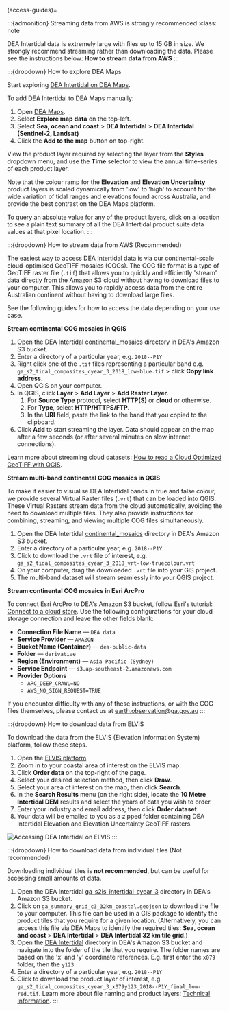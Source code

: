 (access-guides)=

:::{admonition} Streaming data from AWS is strongly recommended
:class: note

DEA Intertidal data is extremely large with files up to 15 GB in size. We strongly recommend streaming rather than downloading the data. Please see the instructions below: **How to stream data from AWS**
:::

:::{dropdown} How to explore DEA Maps

Start exploring [DEA Intertidal on DEA Maps](https://maps.dea.ga.gov.au/story/DEAIntertidal).

To add DEA Intertidal to DEA Maps manually:

1. Open [DEA Maps](https://maps.dea.ga.gov.au/).
1. Select **Explore map data** on the top-left.
1. Select **Sea, ocean and coast** &gt; **DEA Intertidal** &gt; **DEA Intertidal (Sentinel-2, Landsat)**
1. Click the **Add to the map** button on top-right.

View the product layer required by selecting the layer from the **Styles** dropdown menu, and use the **Time** selector to view the annual time-series of each product layer.

Note that the colour ramp for the **Elevation** and **Elevation Uncertainty** product layers is scaled dynamically from 'low' to 'high' to account for the wide variation of tidal ranges and elevations found across Australia, and provide the best contrast on the DEA Maps platform. 

To query an absolute value for any of the product layers, click on a location to see a plain text summary of all the DEA Intertidal product suite data values at that pixel location.
:::

:::{dropdown} How to stream data from AWS (Recommended)

The easiest way to access DEA Intertidal data is via our continental-scale cloud-optimised GeoTIFF mosaics (COGs).
The COG file format is a type of GeoTIFF raster file (`.tif`) that allows you to quickly and efficiently 'stream' data directly from the Amazon S3 cloud without having to download files to your computer.
This allows you to rapidly access data from the entire Australian continent without having to download large files.

See the following guides for how to access the data depending on your use case.

**Stream continental COG mosaics in QGIS**
    
1. Open the DEA Intertidal [continental_mosaics](https://data.dea.ga.gov.au/?prefix=derivative/ga_s2_tidal_composites_cyear_3/1-0-0/continental_mosaics/) directory in DEA's Amazon S3 bucket.
1. Enter a directory of a particular year, e.g. `2018--P1Y`
1. Right click one of the `.tif` files representing a particular band e.g. `ga_s2_tidal_composites_cyear_3_2018_low-blue.tif` &gt; click **Copy link address**.
1. Open QGIS on your computer.
1. In QGIS, click **Layer** &gt; **Add Layer** &gt; **Add Raster Layer**.
    1. For **Source Type** protocol, select **HTTP(S)** or **cloud** or otherwise.
    1. For **Type**, select **HTTP/HTTPS/FTP**.
    1. In the **URI** field, paste the link to the band that you copied to the clipboard.
1. Click **Add** to start streaming the layer. Data should appear on the map after a few seconds (or after several minutes on slow internet connections).

Learn more about streaming cloud datasets: [How to read a Cloud Optimized GeoTIFF with QGIS](https://cogeo.org/qgis-tutorial.html).

**Stream multi-band continental COG mosaics in QGIS**

To make it easier to visualise DEA Intertidal bands in true and false colour, we provide several Virtual Raster files (`.vrt`) that can be loaded into QGIS.
These Virtual Rasters stream data from the cloud automatically, avoiding the need to download multiple files. They also provide instructions for combining, streaming, and viewing multiple COG files simultaneously. 

1. Open the DEA Intertidal [continental_mosaics](https://data.dea.ga.gov.au/?prefix=derivative/ga_s2_tidal_composites_cyear_3/1-0-0/continental_mosaics/) directory in DEA's Amazon S3 bucket.
1. Enter a directory of a particular year, e.g. `2018--P1Y`
1. Click to download the `.vrt` file of interest, e.g. `ga_s2_tidal_composites_cyear_3_2018_vrt-low-truecolour.vrt`
1. On your computer, drag the downloaded `.vrt` file into your GIS project.
1. The multi-band dataset will stream seamlessly into your QGIS project.

**Stream continental COG mosaics in Esri ArcPro**

To connect Esri ArcPro to DEA's Amazon S3 bucket, follow Esri's tutorial: [Connect to a cloud store](https://pro.arcgis.com/en/pro-app/latest/help/projects/connect-to-cloud-stores.htm). Use the following configurations for your cloud storage connection and leave the other fields blank:

* **Connection File Name** &mdash; `DEA data`
* **Service Provider** &mdash; `AMAZON`
* **Bucket Name (Container)** &mdash; `dea-public-data`
* **Folder** &mdash; `derivative`
* **Region (Environment)** &mdash; `Asia Pacific (Sydney)`
* **Service Endpoint** &mdash; `s3.ap-southeast-2.amazonaws.com`
* **Provider Options**
    * `ARC_DEEP_CRAWL=NO`
    * `AWS_NO_SIGN_REQUEST=TRUE`

If you encounter difficulty with any of these instructions, or with the COG files themselves, please contact us at earth.observation@ga.gov.au
:::

:::{dropdown} How to download data from ELVIS

To download the data from the ELVIS (Elevation Information System) platform, follow these steps.

1. Open the [ELVIS platform](https://elevation.fsdf.org.au/).
1. Zoom in to your coastal area of interest on the ELVIS map.
1. Click **Order data** on the top-right of the page.
1. Select your desired selection method, then click **Draw**.
1. Select your area of interest on the map, then click **Search**.
1. In the **Search Results** menu (on the right side), locate the **10 Metre Intertidal DEM** results and select the years of data you wish to order.
1. Enter your industry and email address, then click **Order dataset**.
1. Your data will be emailed to you as a zipped folder containing DEA Intertidal Elevation and Elevation Uncertainty GeoTIFF rasters.

![Accessing DEA Intertidal on ELVIS](/_files/dea-intertidal/DEAIntertidal_ELVIS_access.jpg)
:::

:::{dropdown} How to download data from individual tiles (Not recommended)

Downloading individual tiles is **not recommended**, but can be useful for accessing small amounts of data. 

1. Open the DEA Intertidal [ga_s2ls_intertidal_cyear_3](https://data.dea.ga.gov.au/?prefix=derivative/ga_s2_tidal_composites_cyear_3/1-0-0/continental_mosaics/) directory in DEA's Amazon S3 bucket.
1. Click on `ga_summary_grid_c3_32km_coastal.geojson` to download the file to your computer. This file can be used in a GIS package to identify the product tiles that you require for a given location. (Alternatively, you can access this file via DEA Maps to identify the required tiles: **Sea, ocean and coast** &gt; **DEA Intertidal** &gt; **DEA Intertidal 32 km tile grid**.)
1. Open the [DEA Intertidal](https://data.dea.ga.gov.au/?prefix=derivative/ga_s2_tidal_composites_cyear_3/1-0-0/) directory in DEA's Amazon S3 bucket and navigate into the folder of the tile that you require. The folder names are based on the 'x' and 'y' coordinate references. E.g. first enter the `x079` folder, then the `y123`.
1. Enter a directory of a particular year, e.g. `2018--P1Y`
1. Click to download the product layer of interest, e.g. `ga_s2_tidal_composites_cyear_3_x079y123_2018--P1Y_final_low-red.tif`. Learn more about file naming and product layers: [Technical Information](./?tab=description#product-layers).
:::

